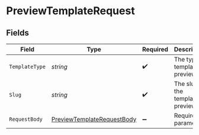# PreviewTemplateRequest


## Fields

| Field                                                                             | Type                                                                              | Required                                                                          | Description                                                                       |
| --------------------------------------------------------------------------------- | --------------------------------------------------------------------------------- | --------------------------------------------------------------------------------- | --------------------------------------------------------------------------------- |
| `TemplateType`                                                                    | *string*                                                                          | :heavy_check_mark:                                                                | The type of template to preview                                                   |
| `Slug`                                                                            | *string*                                                                          | :heavy_check_mark:                                                                | The slug of the template to preview                                               |
| `RequestBody`                                                                     | [PreviewTemplateRequestBody](../../Models/Requests/PreviewTemplateRequestBody.md) | :heavy_minus_sign:                                                                | Required parameters                                                               |